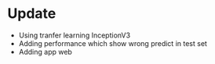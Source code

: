 # Update

* Using tranfer learning InceptionV3
* Adding performance which show wrong predict in test set
* Adding app web
